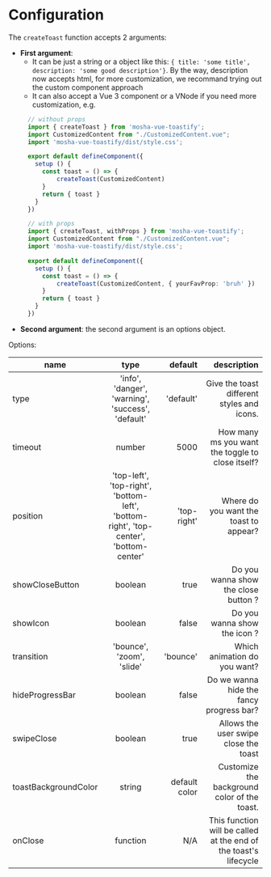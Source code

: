 # Configuration

The `createToast` function accepts 2 arguments:
- **First argument**: 
  - It can be just a string or a object like this: `{ title: 'some title', description: 'some good description'}`. By the way, description now accepts html, for more customization, we recommand trying out the custom component approach
  - It can also accept a Vue 3 component or a VNode if you need more customization, e.g.
  ```ts
    // without props
    import { createToast } from 'mosha-vue-toastify';
    import CustomizedContent from "./CustomizedContent.vue";
    import 'mosha-vue-toastify/dist/style.css';

    export default defineComponent({
      setup () {
        const toast = () => {
            createToast(CustomizedContent)
        }
        return { toast }
      }
    })
  ```
  ```ts
    // with props
    import { createToast, withProps } from 'mosha-vue-toastify';
    import CustomizedContent from "./CustomizedContent.vue";
    import 'mosha-vue-toastify/dist/style.css';

    export default defineComponent({
      setup () {
        const toast = () => {
            createToast(CustomizedContent, { yourFavProp: 'bruh' })
        }
        return { toast }
      }
    })
  ``` 
- **Second argument**: the second argument is an options object.


Options:

| name        | type           | default  | description |
| ------------- |:-------------:| -----:| -----:|
| type      | 'info', 'danger', 'warning', 'success', 'default' | 'default' | Give the toast different styles and icons. |
| timeout      | number      |   5000 | How many ms you want the toggle to close itself?
| position      | 'top-left', 'top-right', 'bottom-left', 'bottom-right', 'top-center', 'bottom-center' |   'top-right' | Where do you want the toast to appear? |
| showCloseButton | boolean      |    true | Do you wanna show the close button ? |
| showIcon | boolean      |    false | Do you wanna show the icon ? |
| transition | 'bounce', 'zoom', 'slide' | 'bounce' | Which animation do you want? |
| hideProgressBar | boolean      |    false | Do we wanna hide the fancy progress bar? |
| swipeClose | boolean      |    true | Allows the user swipe close the toast |
| toastBackgroundColor | string      | default color | Customize the background color of the toast. |
| onClose | function      | N/A | This function will be called at the end of the toast's lifecycle|